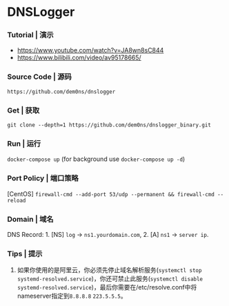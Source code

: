 # DNSLogger


### Tutorial | 演示
- https://www.youtube.com/watch?v=JA8wn8sC844
- https://www.bilibili.com/video/av95178665/

### Source Code | 源码

`https://github.com/dem0ns/dnslogger`


### Get | 获取

`git clone --depth=1 https://github.com/dem0ns/dnslogger_binary.git`


### Run | 运行

`docker-compose up` (for background use `docker-compose up -d`)


### Port Policy | 端口策略

[CentOS] `firewall-cmd --add-port 53/udp --permanent && firewall-cmd --reload`


### Domain | 域名

DNS Record: 1. [NS] `log` -> `ns1.yourdomain.com`, 2. [A] `ns1` -> `server ip`.


### Tips | 提示

1. 如果你使用的是阿里云，你必须先停止域名解析服务(`systemctl stop systemd-resolved.service`)，你还可禁止此服务(`systemctl disable systemd-resolved.service`)，最后你需要在/etc/resolve.conf中将nameserver指定到`8.8.8.8` `223.5.5.5`。
